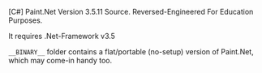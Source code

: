 [C#] Paint.Net Version 3.5.11 Source.
Reversed-Engineered For Education Purposes.

It requires .Net-Framework v3.5

`__BINARY__` folder contains a flat/portable (no-setup) version of Paint.Net, which may come-in handy too.

